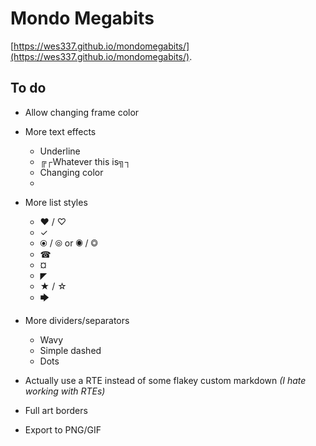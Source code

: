 # Mondo Megabits

[https://wes337.github.io/mondomegabits/](https://wes337.github.io/mondomegabits/).

## To do

- Allow changing frame color
- More text effects

  - Underline
  - ╔┌Whatever this is╗┐
  - Changing color
  -

- More list styles

  - ♥ / ♡
  - ✓
  - ⦿ / ⦾ or ◉ / ◎
  - ☎
  - ¤
  - ◤
  - ★ / ☆
  - 🡆

- More dividers/separators
  - Wavy
  - Simple dashed
  - Dots
- Actually use a RTE instead of some flakey custom markdown _(I hate working with RTEs)_
- Full art borders
- Export to PNG/GIF
